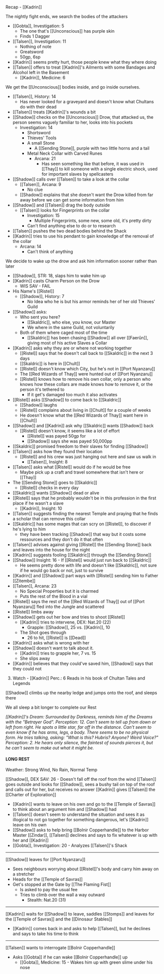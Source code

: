 Recap - [[Kadrin]]

The nightly fight ends, we search the bodies of the attackers
- [[Gobta]], Investigation: 5
	- The one that's [[Unconscious]] has purple skin
	- Finds 1 Dagger
- [[Talsen]], Investigation: 11
	- Nothing of note
	- Greatsword
	- 50gp, 6sp
- [[Kadrin]] seems pretty hurt, those people knew what they where doing
- [[Talsen]] offers to treat [[Kadrin]]'s Ailments with some Bandages and Alcohol left in the Basement
	- [[Kadrin]], Medicine: 6

We get the [[Unconscious]] bodies inside, and go inside ourselves.
- [[Talsen]], History: 14
	- Has never looked for a graveyard and doesn't know what Chultans do with their dead
- [[Talsen]] treats [[Kadrin]]'s wounds a bit
- [[Shadow]] checks on the [[Unconscious]] Drow, that attacked us, the person seems vaguely familiar to her, looks into his pockets
	- Investigation: 14
		- Shortsword
		- Thieves' Tools
		- A small Stone
			- A [[Sending Stone]], purple with two little horns and a tail
		- Metal Neck Collar with Carved Runes
			- Arcana: 21
				- Has seen something like that before, it was used in [[Thay]] to kill someone with a single electric shock, used for important slaves by spellcasters
- [[Shadow]] calls over [[Talsen]] to take a look at the collar
	- [[Talsen]], Arcana: 9
		- No clue
	- [[Shadow]] explains that she doesn't want the Drow killed from far away before we can get some information from him
- [[Shadow]] and [[Talsen]] drag the body outside
	- [[Talsen]] looks for Fingerprints on the collar
		- Investigation: 15
			- Multiple Fingerprints, some new, some old, it's pretty dirty
		- Can't find anything else to do or to research
- [[Talsen]] pushes the two dead bodies behind the Shack
- [[Kadrin]] tries to use his pendant to gain knowledge of the removal of the collar
	- Arcana: 14
		- Can't think of anything

We decide to wake up the drow and ask him information sooner rather than later
- [[Shadow]], STR: 18, slaps him to wake him up
- [[Kadrin]] casts Charm Person on the Drow
	- WIS SAV - FAIL
- His Name's [[Ristel]]
	- [[Shadow]], History: 7
		- No Idea who he is but his armor reminds her of her old Thieves' Guild
- [[Shadow]] asks:
	- Who sent you here?
		- [[Skaldric]], who else, you know, our Master
		- We where in the same Guild, not voluntarily
	- Both of them where caged most of the time
		- [[Skaldric]] has been chasing [[Shadow]] all over [[Faerûn]], giving most of his active Slaves a Collar
- [[Kadrin]] asks why they are or where not working together
	- [[Ristel]] says that he doesn't call back to [[Skaldric]] in the next 3 days
	- [[Skaldric]] is here in [[Chult]]
	- [[Ristel]] doesn't know which City, but he's not in [[Port Nyanzaru]]
	- The [[Red Wizards of Thay]] were hunted out of [[Port Nyanzaru]]
	- [[Ristel]] knows how to remove his own collar, only a person who knows how these collars are made knows how to remove it, or the person it's tethered to
		- If it get's damaged too much it also activates
- [[Ristel]] asks [[Shadow]] to come back to [[Skaldric]]
	- [[Shadow]] laughs
	- [[Ristel]] complains about living in [[Chult]] for a couple of weeks
	- He doesn't know what the [[Red Wizards of Thay]] want here in [[Chult]]
- [[Shadow]] and [[Kadrin]] ask why [[Skaldric]] wants [[Shadow]] back
	- [[Ristel]] doesn't know, it seems like a lot of effort
		- [[Ristel]] was payed 50gp for 
		- [[Shadow]] says she was payed 50,000pp
- [[Skaldric]] promised freedom to their slaves for finding [[Shadow]]
- [[Talsen]] asks how they found their location
	- [[Ristel]] and his crew was just hanging out here and saw us walk in
		- [[Talsen]], Insight: 8
- [[Talsen]] asks what [[Ristel]] would do if he would be free
	- Maybe pick up a craft and travel somewhere that isn't here or [[Thay]]
- The [[Sending Stone]] goes to [[Skaldric]]
	- [[Ristel]] checks in every day
- [[Skaldric]] wants [[Shadow]] dead or alive
- [[Ristel]] says that he probably wouldn't be in this profession in the first place if he wasn't a slave
	- [[Kadrin]], Insight: 10
- [[Talsen]] suggests finding the nearest Temple and praying that he finds a scholar that can remove this collar
- [[Skaldric]] has some mages that can scry on [[Ristel]], to discover if he's lying to him
	- they have been tracking [[Shadow]] that way but it costs some ressources and they don't do it that often
- [[Talsen]] advises against giving [[Ristel]] the [[Sending Stone]] back and leaves into the house for the night
- [[Kadrin]] suggests fooling [[Skaldric]] through the [[Sending Stone]]
- [[Shadow]] Insight: 16 - If [[Ristel]] would just run back to [[Skaldric]]
	- He seems pretty done with life and doesn't like [[Skaldric]], not sure if he would go back or not, just to survive
- [[Kadrin]] and [[Shadow]] part ways with [[Ristel]] sending him to Father [[Zitembe]]
- [[Talsen]], Arcana: 23
	- No Special Properties but it is charmed
	- Puts the rest of the Blood in a vial
- [[Ristel]] says the rest of the [[Red Wizards of Thay]] out of [[Port Nyanzaru]] fled into the Jungle and scattered
- [[Ristel]] limbs away
- [[Shadow]] gets out her bow and tries to shoot [[Ristel]]
	- [[Kadrin]] tries to intervene, DEX: Nat.20 (22)
		- Grapple: [[Shadow]], 25 vs. [[Kadrin]], 10
	- The Shot goes through
		- 26 to hit, [[Ristel]] is [[Dead]]
- [[Kadrin]] asks what is wrong with her
- [[Shadow]] doesn't want to talk about it.
	- [[Kadrin]] tries to grapple her, 7 vs. 15
	- She slips away
- [[Kadrin]] believes that they could've saved him, [[Shadow]] says that they could not

3. Watch -  [[Kadrin]]
Perc.: 6
Reads in his book of Chultan Tales and Legends

[[Shadow]] climbs up the nearby ledge and jumps onto the roof, and sleeps there

We all sleep a bit longer to complete our Rest

_[[Kadrin]]'s Dream:
Surrounded by Darkness, reminds him of the Dreams with the "Betrayer God".
Perception: 12. 
Can't seem to tell up from down or left from right.
He spots a little star, far off in the distance.
Can't seem to even know if he has arms, legs, a body. There seems to be no physical form.
He tries talking, asking: "What is this? Hubris? Anyone? Weird Voice?"
Perception: 2.
He hears only silence, the faintest of sounds pierces it, but he can't seem to make out what it might be._

#### LONG REST
Weather: Strong Wind, No Rain, Normal Temp

[[Shadow]], DEX SAV: 26 - Doesn't fall off the roof from the wind
[[Talsen]] goes outside and looks for [[Shadow]], sees a bushy tail on top of the roof and calls out for her, but receives no answer
[[Kadrin]] gives [[Talsen]] the [[Charter of Exploration]]
- [[Kadrin]] wants to leave on his own and go to the [[Temple of Savras]] to think about an argument him and [[Shadow]] had
- [[Talsen]] doesn't seem to understand the situation and sees it as illogical to not go together for something dangerous, let's [[Kadrin]] leave on his own
- [[Shadow]] asks to help bring [[Bolnir Copperhandle]] to the Harbor Master [[Zindar]], [[Talsen]] declines and says to fix whatever is up with her and [[Kadrin]]
- [[Gobta]], Investigation: 20 - Analyzes [[Talsen]]'s Shack

---
[[Shadow]] leaves for [[Port Nyanzaru]]
- Sees neighbours worrying about [[Ristel]]'s body and carry him away on a stretcher
- Heads for the [[Temple of Savras]]
- Get's stopped at the Gate by [[The Flaming Fist]]
	- Is asked to pay the usual fee
	- Tries to climb over the wall a way outward
		- Stealth: Nat.20 (31)
---
[[Kadrin]] waits for [[Shadow]] to leave, saddles [[Stomps]] and leaves for the [[Temple of Savras]] and the [[Dinosaur Stables]]
- [[Kadrin]] comes back in and asks to help [[Talsen]], but he declines and says to take his time to think

---
[[Talsen]] wants to interrogate [[Bolnir Copperhandle]]
- Asks [[Gobta]] if he can wake [[Bolnir Copperhandle]] up
	- [[Gobta]], Medicine: 15 - Wakes him up with green slime under his nose